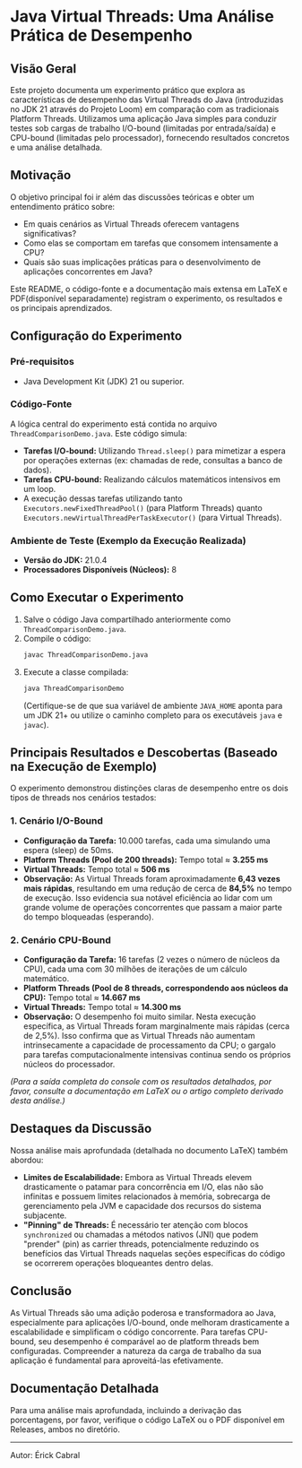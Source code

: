 # Java Virtual Threads: Uma Análise Prática de Desempenho

## Visão Geral
Este projeto documenta um experimento prático que explora as características de desempenho das Virtual Threads do Java (introduzidas no JDK 21 através do Projeto Loom) em comparação com as tradicionais Platform Threads. Utilizamos uma aplicação Java simples para conduzir testes sob cargas de trabalho I/O-bound (limitadas por entrada/saída) e CPU-bound (limitadas pelo processador), fornecendo resultados concretos e uma análise detalhada.

## Motivação
O objetivo principal foi ir além das discussões teóricas e obter um entendimento prático sobre:
- Em quais cenários as Virtual Threads oferecem vantagens significativas?
- Como elas se comportam em tarefas que consomem intensamente a CPU?
- Quais são suas implicações práticas para o desenvolvimento de aplicações concorrentes em Java?

Este README, o código-fonte e a documentação mais extensa em LaTeX e PDF(disponível separadamente) registram o experimento, os resultados e os principais aprendizados.

## Configuração do Experimento

### Pré-requisitos
- Java Development Kit (JDK) 21 ou superior.

### Código-Fonte
A lógica central do experimento está contida no arquivo `ThreadComparisonDemo.java`. Este código simula:
- **Tarefas I/O-bound:** Utilizando `Thread.sleep()` para mimetizar a espera por operações externas (ex: chamadas de rede, consultas a banco de dados).
- **Tarefas CPU-bound:** Realizando cálculos matemáticos intensivos em um loop.
- A execução dessas tarefas utilizando tanto `Executors.newFixedThreadPool()` (para Platform Threads) quanto `Executors.newVirtualThreadPerTaskExecutor()` (para Virtual Threads).

### Ambiente de Teste (Exemplo da Execução Realizada)
- **Versão do JDK:** 21.0.4
- **Processadores Disponíveis (Núcleos):** 8

## Como Executar o Experimento
1.  Salve o código Java compartilhado anteriormente como `ThreadComparisonDemo.java`.
2.  Compile o código:
    ```bash
    javac ThreadComparisonDemo.java
    ```
3.  Execute a classe compilada:
    ```bash
    java ThreadComparisonDemo
    ```
    (Certifique-se de que sua variável de ambiente `JAVA_HOME` aponta para um JDK 21+ ou utilize o caminho completo para os executáveis `java` e `javac`).

## Principais Resultados e Descobertas (Baseado na Execução de Exemplo)

O experimento demonstrou distinções claras de desempenho entre os dois tipos de threads nos cenários testados:

### 1. Cenário I/O-Bound
- **Configuração da Tarefa:** 10.000 tarefas, cada uma simulando uma espera (sleep) de 50ms.
- **Platform Threads (Pool de 200 threads):** Tempo total $\approx$ **3.255 ms**
- **Virtual Threads:** Tempo total $\approx$ **506 ms**
- **Observação:** As Virtual Threads foram aproximadamente **6,43 vezes mais rápidas**, resultando em uma redução de cerca de **84,5%** no tempo de execução. Isso evidencia sua notável eficiência ao lidar com um grande volume de operações concorrentes que passam a maior parte do tempo bloqueadas (esperando).

### 2. Cenário CPU-Bound
- **Configuração da Tarefa:** 16 tarefas (2 vezes o número de núcleos da CPU), cada uma com 30 milhões de iterações de um cálculo matemático.
- **Platform Threads (Pool de 8 threads, correspondendo aos núcleos da CPU):** Tempo total $\approx$ **14.667 ms**
- **Virtual Threads:** Tempo total $\approx$ **14.300 ms**
- **Observação:** O desempenho foi muito similar. Nesta execução específica, as Virtual Threads foram marginalmente mais rápidas (cerca de 2,5%). Isso confirma que as Virtual Threads não aumentam intrinsecamente a capacidade de processamento da CPU; o gargalo para tarefas computacionalmente intensivas continua sendo os próprios núcleos do processador.

*(Para a saída completa do console com os resultados detalhados, por favor, consulte a documentação em LaTeX ou o artigo completo derivado desta análise.)*

## Destaques da Discussão
Nossa análise mais aprofundada (detalhada no documento LaTeX) também abordou:
- **Limites de Escalabilidade:** Embora as Virtual Threads elevem drasticamente o patamar para concorrência em I/O, elas não são infinitas e possuem limites relacionados à memória, sobrecarga de gerenciamento pela JVM e capacidade dos recursos do sistema subjacente.
- **"Pinning" de Threads:** É necessário ter atenção com blocos `synchronized` ou chamadas a métodos nativos (JNI) que podem "prender" (pin) as carrier threads, potencialmente reduzindo os benefícios das Virtual Threads naquelas seções específicas do código se ocorrerem operações bloqueantes dentro delas.


## Conclusão
As Virtual Threads são uma adição poderosa e transformadora ao Java, especialmente para aplicações I/O-bound, onde melhoram drasticamente a escalabilidade e simplificam o código concorrente. Para tarefas CPU-bound, seu desempenho é comparável ao de platform threads bem configuradas. Compreender a natureza da carga de trabalho da sua aplicação é fundamental para aproveitá-las efetivamente.

## Documentação Detalhada
Para uma análise mais aprofundada, incluindo a derivação das porcentagens, por favor, verifique o código LaTeX ou o PDF disponível em Releases, ambos no diretório. 

---

Autor: Érick Cabral
